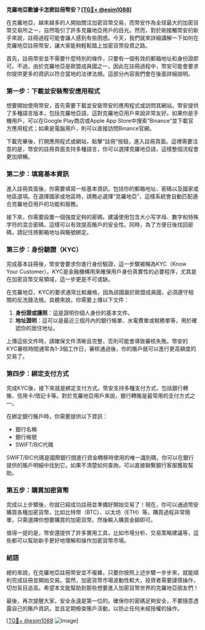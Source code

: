 **克羅地亞數據卡怎麽註冊幣安？[[TG💪+ @esim1088](https://t.me/s/esim1088)]**

在克羅地亞，越來越多的人開始關注加密貨幣交易，而幣安作為全球最大的加密貨幣交易所之一，自然吸引了許多克羅地亞用戶的目光。然而，對於剛接觸幣安的新手來說，註冊過程可能會讓人感到有些困惑。今天，我們就來詳細講解一下如何在克羅地亞註冊幣安，讓大家能夠輕鬆踏上加密貨幣投資之路。

首先，註冊幣安並不需要什麼特別的條件，只要有一個有效的郵箱地址和身份證即可。不過，由於克羅地亞是歐盟成員國之一，因此在註冊過程中，幣安可能會要求你提供更多的資訊以符合當地的法律法規。這部分內容我們會在後面詳細說明。

### **第一步：下載並安裝幣安應用程式**

想要開始使用幣安，首先需要下載並安裝幣安的應用程式或訪問其網站。幣安提供了多種語言版本，包括克羅地亞語，這對克羅地亞用戶來說非常友好。如果你是手機用戶，可以在Google Play商店或Apple App Store中搜索“Binance”並下載官方應用程式；如果是電腦用戶，則可以直接訪問Binance官網。

下載完畢後，打開應用程式或網站，點擊“註冊”按鈕，進入註冊頁面。這裡需要注意的是，幣安的註冊頁面支持多種語言，你可以選擇克羅地亞語，這樣整個流程會更加順暢。

### **第二步：填寫基本資訊**

進入註冊頁面後，你需要填寫一些基本資訊，包括你的郵箱地址、密碼以及國家或地區選項。在選擇國家或地區時，請務必選擇“克羅地亞”，這樣系統會自動匹配適合克羅地亞用戶的功能和服務。

接下來，你需要設置一個強度足夠的密碼。建議使用包含大小写字母、數字和特殊字符的混合密碼，這樣可以有效提高賬戶的安全性。同時，為了方便日後找回密碼，請記住將郵箱地址與賬號綁定。

### **第三步：身份驗證（KYC）**

完成基本註冊後，幣安會要求你進行身份驗證，這一步驟被稱為KYC（Know Your Customer）。KYC是金融機構用來確保用戶身份真實性的必要程序，尤其是在加密貨幣交易領域，這一步更是不可或缺。

在克羅地亞，KYC的要求通常比較嚴格，因為該國屬於歐盟成員國，必須遵守相關的反洗錢法規。具體來說，你需要上傳以下文件：

1. **身份證或護照**：這是證明你個人身份的基本文件。
2. **地址證明**：這可以是最近三個月內的銀行帳單、水電費單或稅務單等，用於確認你的居住地址。

上傳這些文件時，請確保文件清晰且完整，否則可能會導致審核失敗。幣安的KYC審核時間通常為1-3個工作日，審核通過後，你的賬戶就可以進行更高額度的交易了。

### **第四步：綁定支付方式**

完成KYC後，接下來就是綁定支付方式。幣安支持多種支付方式，包括銀行轉賬、信用卡/借記卡等。對於克羅地亞用戶來說，銀行轉賬是最常用的支付方式之一。

在綁定銀行賬戶時，你需要提供以下資訊：

- 銀行名稱
- 銀行帳號
- SWIFT/BIC代碼

SWIFT/BIC代碼是國際銀行間進行資金轉移時使用的唯一識別碼，你可以在銀行提供的賬戶明細中找到它。如果不清楚如何查詢，可以直接聯繫銀行客服獲取幫助。

### **第五步：購買加密貨幣**

完成以上步驟後，你就已經成功註冊並準備好開始交易了！現在，你可以通過幣安購買各種加密貨幣，比如比特幣（BTC）、以太坊（ETH）等。購買過程非常簡單，只需選擇你想要購買的加密貨幣，然後輸入購買金額即可。

值得一提的是，幣安還提供了許多實用工具，比如市場分析、交易策略建議等，這些都可以幫助新手更好地理解和操作加密貨幣市場。

### **結語**

總的來說，在克羅地亞註冊幣安並不複雜，只要你按照上述步驟一步步來，就能順利完成註冊並開始交易。當然，加密貨幣市場波動性較大，投資者需要謹慎操作，切勿盲目追高。希望本文能幫助到那些想要進入加密貨幣世界的克羅地亞朋友們！

最後，再次提醒大家，安全永遠是第一位的。確保你的密碼足夠安全，不要隨意透露自己的賬戶資訊，並且定期檢查賬戶活動，以防止任何未經授權的操作。

[[TG💪+ @esim1088](https://t.me/s/esim1088) ![Image](https://i.postimg.cc/4NQfJmqS/Snipaste-2025-05-13-00-14-12.png)]
